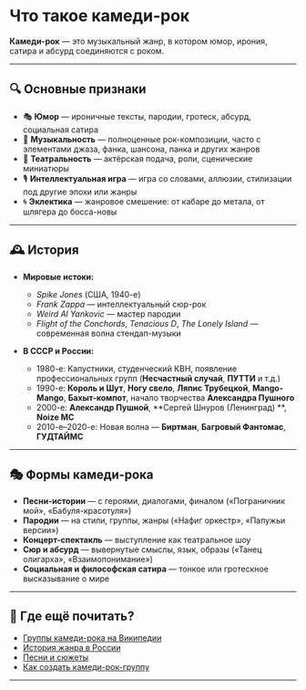 # Что такое камеди-рок

**Камеди-рок** — это музыкальный жанр, в котором юмор, ирония, сатира и абсурд соединяются с роком.

---

## 🔍 Основные признаки

- 🎭 **Юмор** — ироничные тексты, пародии, гротеск, абсурд, социальная сатира
- 🎸 **Музыкальность** — полноценные рок-композиции, часто с элементами джаза, фанка, шансона, панка и других жанров
- 🧠 **Театральность** — актёрская подача, роли, сценические миниатюры
- 🎙️ **Интеллектуальная игра** — игра со словами, аллюзии, стилизации под другие эпохи или жанры
- 🌀 **Эклектика** — жанровое смешение: от кабаре до метала, от шлягера до босса-новы

---

## 🕰 История

- **Мировые истоки:**  
  - *Spike Jones* (США, 1940-е)  
  - *Frank Zappa* — интеллектуальный сюр-рок  
  - *Weird Al Yankovic* — мастер пародии  
  - *Flight of the Conchords*, *Tenacious D*, *The Lonely Island* — современная волна стендап-музыки

- **В СССР и России:**  
  - 1980-е: Капустники, студенческий КВН, появление профессиональных групп (**Несчастный случай**, **ПУТТИ** и т.д.)  
  - 1990-е:   **Король и Шут**, **Ногу свело**, **Ляпис Трубецкой**, **Мango-Mango**, **Бахыт-компот**, начало творчества **Александра Пушного**
  - 2000-е: **Александр Пушной**, **Сергей Шнуров (Ленинград) **, **Noize MC**
  - 2010-е–2020-е: Новая волна — **Биртман**, **Багровый Фантомас**, **ГУДТАЙМС**

---

## 🎭 Формы камеди-рока

- **Песни-истории** — с героями, диалогами, финалом («Пограничник мой», «Бабуля-красотуля»)
- **Пародии** — на стили, группы, жанры («Нафиг оркестр», «Папужьи версии»)
- **Концерт-спектакль** — выступление как театральное шоу
- **Сюр и абсурд** — вывернутые смыслы, язык, образы («Танец олигарха», «Взаимопонимание»)
- **Социальная и философская сатира** — тонкое или гротескное высказывание о мире


---

## 🧭 Где ещё почитать?

- [Группы камеди-рока на Википедии](https://ru.wikipedia.org/wiki/%D0%9A%D0%B0%D1%82%D0%B5%D0%B3%D0%BE%D1%80%D0%B8%D1%8F:%D0%9A%D0%B0%D0%BC%D0%B5%D0%B4%D0%B8-%D1%80%D0%BE%D0%BA-%D0%B3%D1%80%D1%83%D0%BF%D0%BF%D1%8B)  
- [История жанра в России](./history.md)  
- [Песни и сюжеты](./songs.md)  
- [Как создать камеди-рок-группу](./howto.md)

---
